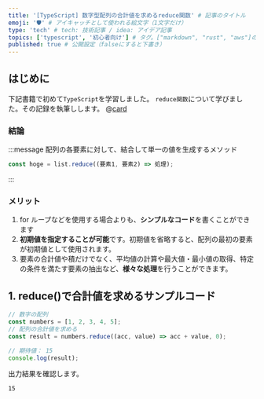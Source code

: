 ```yaml
---
title: '[TypeScript] 数字型配列の合計値を求めるreduce関数' # 記事のタイトル
emoji: '🛡' # アイキャッチとして使われる絵文字（1文字だけ）
type: 'tech' # tech: 技術記事 / idea: アイデア記事
topics: ['typescript', '初心者向け'] # タグ。["markdown", "rust", "aws"]のように指定する
published: true # 公開設定（falseにすると下書き）
---
```


## はじめに

下記書籍で初めて`TypeScript`を学習しました。
`reduce関数`について学びました。その記録を執筆しします。
@[card](https://oukayuka.booth.pm/items/2368045)

### 結論

:::message
配列の各要素に対して、結合して単一の値を生成するメソッド

```ts
const hoge = list.reduce((要素1, 要素2) => 処理);
```
:::

### メリット
1. for ループなどを使用する場合よりも、**シンプルなコード**を書くことができます
2. **初期値を指定することが可能**です。初期値を省略すると、配列の最初の要素が初期値として使用されます。
3. 要素の合計値や積だけでなく、平均値の計算や最大値・最小値の取得、特定の条件を満たす要素の抽出など、**様々な処理**を行うことができます。

## 1. reduce()で合計値を求めるサンプルコード

```typescript
// 数字の配列
const numbers = [1, 2, 3, 4, 5];
// 配列の合計値を求める
const result = numbers.reduce((acc, value) => acc + value, 0);

// 期待値： 15
console.log(result);
```

出力結果を確認します。

```bash
15
```

